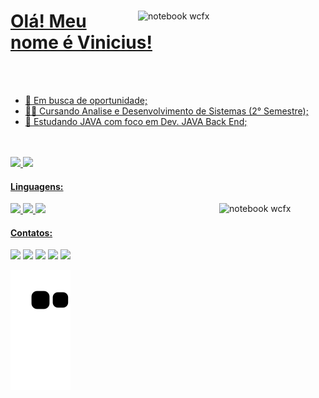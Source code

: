 <a href="https://github.com/TheeCronos">

<img src="https://raw.githubusercontent.com/MicaelliMedeiros/micaellimedeiros/master/image/computer-illustration.png" min-width="300px" max-width="300px" width="300px" align="right" alt="notebook wcfx">

# Olá! Meu nome é Vinicius!

<br>
<br>

- 🔭 Em busca de oportunidade;
- 👨‍🎓 Cursando Analise e Desenvolvimento de Sistemas (2° Semestre);
- 🌱 Estudando JAVA com foco em Dev. JAVA Back End;
	
<br>
<br>
	
<div>
  <a href="https://github.com/TheeCronos">
  <img height="170em" src="https://github-readme-stats.vercel.app/api?username=TheeCronos&show_icons=true&theme=gotham&include_all_commits=true&count_private=true"/>
  <img height="170em" src="https://github-readme-stats.vercel.app/api/top-langs/?username=TheeCronos&layout=count=8&langs_count=7&theme=gotham"/>
</div>
	
#### Linguagens: 
	
</div>
<target="_blank"><img src="https://img.shields.io/badge/C-00599C?style=for-the-badge&logo=c&logoColor=white" target="_blank"> 
<target="_blank"><img src="https://img.shields.io/badge/Java-ED8B00?style=for-the-badge&logo=java&logoColor=white" target="_blank">
<target="_blank"><img src="https://img.shields.io/badge/Spring-6DB33F?style=for-the-badge&logo=spring&logoColor=white" target="_blank">
</div>

<a href="https://github.com/TheeCronos">
<img src="https://media1.giphy.com/media/2igJeqa7RaLW8AZZGD/giphy.gif?cid=790b7611cee914693fd0963bb7b1a1ac3babb569c933470e&rid=giphy.gif&ct=s" min-width="170px" max-width="170px" width="170px" align="right" alt="notebook wcfx">
	
#### Contatos:

</div>
	<a href="https://www.linkedin.com/in/vinicius-oliveiraa/" target="_blank"><img src="https://img.shields.io/badge/-LinkedIn-%230077B5?style=for-the-badge&logo=linkedin&logoColor=white" target="_blank"></a> 
	<a href="https://t.me/TheeCronos" target="_blank"><img src="https://img.shields.io/badge/Telegram-2CA5E0?style=for-the-badge&logo=telegram&logoColor=white" target="_blank"></a> 
	<a href="https://api.whatsapp.com/send?phone=5561982324559" target="_blank"><img src="https://img.shields.io/badge/WhatsApp-25D366?style=for-the-badge&logo=whatsapp&logoColor=white" target="_blank"></a> 
	<a href="mailto:vinicius.o.s@outlook.com" target="_blank"><img src="https://img.shields.io/badge/Microsoft_Outlook-0078D4?style=for-the-badge&logo=microsoft-outlook&logoColor=white" target="_blank"></a>
</div>

<img src="https://komarev.com/ghpvc/?username=TheeCronos&color=green">

<a href="https://github.com/TheeCronos">

![Snake animation](https://github.com/TheeCronos/TheeCronos/blob/output/github-contribution-grid-snake.svg)
